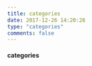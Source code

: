 ```yaml
---
title: categories
date: 2017-12-26 14:20:28
type: "categories"
comments: false
---
```

#### categories
